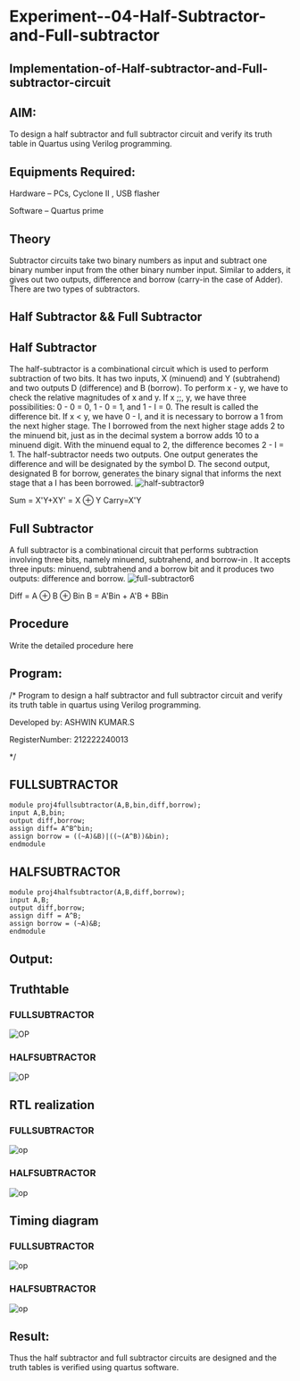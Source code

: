 # Experiment--04-Half-Subtractor-and-Full-subtractor
## Implementation-of-Half-subtractor-and-Full-subtractor-circuit
## AIM:
To design a half subtractor and full subtractor circuit and verify its truth table in Quartus using Verilog programming.

## Equipments Required:
 Hardware – PCs, Cyclone II , USB flasher

 Software – Quartus prime
## Theory
Subtractor circuits take two binary numbers as input and subtract one binary number input from the other binary number input. Similar to adders, it gives out two outputs, difference and borrow (carry-in the case of Adder). There are two types of subtractors.

## Half Subtractor && Full Subtractor
## Half Subtractor

The half-subtractor is a combinational circuit which is used to perform subtraction of two bits. It has two inputs, X (minuend) and Y (subtrahend) and two outputs D (difference) and B (borrow). To perform x - y, we have to check the relative magnitudes of x and y. If x ;;, y, we have three possibilities: 0 - 0 = 0, 1 - 0 = 1, and 1 - I = 0. The result is called the difference bit. If x < y, we have 0 - I, and it is necessary to borrow a 1 from the next higher stage. The I borrowed from the next higher stage adds 2 to the minuend bit, just as in the decimal system a borrow adds 10 to a minuend digit. With the minuend equal to 2, the difference becomes 2 - I = 1. The half-subtractor needs two outputs. One output generates the difference and will be designated by the symbol D. The second output, designated B for borrow, generates the binary signal that informs the next stage that a I has been borrowed.
![half-subtractor9](https://user-images.githubusercontent.com/36288975/166112538-58c3bc7c-ee5d-4e6a-ac8d-8e8328efe27a.png)


Sum = X'Y+XY' = X ⊕ Y
Carry=X'Y

## Full Subtractor
A full subtractor is a combinational circuit that performs subtraction involving three bits, namely minuend, subtrahend, and borrow-in . It accepts three inputs: minuend, subtrahend and a borrow bit and it produces two outputs: difference and borrow. 
![full-subtractor6](https://user-images.githubusercontent.com/36288975/166112541-24c68359-3de8-4674-ae22-8272ffc385ed.png)


Diff = A ⊕ B ⊕ Bin B = A'Bin + A'B + BBin

## Procedure



Write the detailed procedure here 


## Program:
/*
Program to design a half subtractor and full subtractor circuit and verify its truth table in quartus using Verilog programming.

Developed by: ASHWIN KUMAR.S

RegisterNumber:  212222240013

*/
## FULLSUBTRACTOR
```
module proj4fullsubtractor(A,B,bin,diff,borrow);
input A,B,bin;
output diff,borrow;
assign diff= A^B^bin;
assign borrow = ((~A)&B)|((~(A^B))&bin);
endmodule
```


## HALFSUBTRACTOR
```
module proj4halfsubtractor(A,B,diff,borrow);
input A,B;
output diff,borrow;
assign diff = A^B;
assign borrow = (~A)&B;
endmodule
```

## Output:

## Truthtable
### FULLSUBTRACTOR
![OP](./TT_FULL.png)

### HALFSUBTRACTOR

![OP](./TT_HALF.png)



##  RTL realization
### FULLSUBTRACTOR
![op](./fullsubtractor_rtl.png)

### HALFSUBTRACTOR

![op](./halfsubtractor_rtl.png)


## Timing diagram 

### FULLSUBTRACTOR
![op](./fullsubtractor_wf.png)

### HALFSUBTRACTOR

![op](./halfsubtractor_Wf.png)


## Result:
Thus the half subtractor and full subtractor circuits are designed and the truth tables is verified using quartus software.
